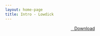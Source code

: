```yaml
---
layout: home-page
title: Intro - Lowdick
---
```


<center>
<a href="https://drive.google.com/uc?authuser=0&id=1ApXYv_m_W82ZChLcA2OjFPm1Y0Cji2sd&export=download" ><i class="fa fa-caret-down" aria-hidden="true"></i>&nbsp; &nbsp;Download</a>
</center>
